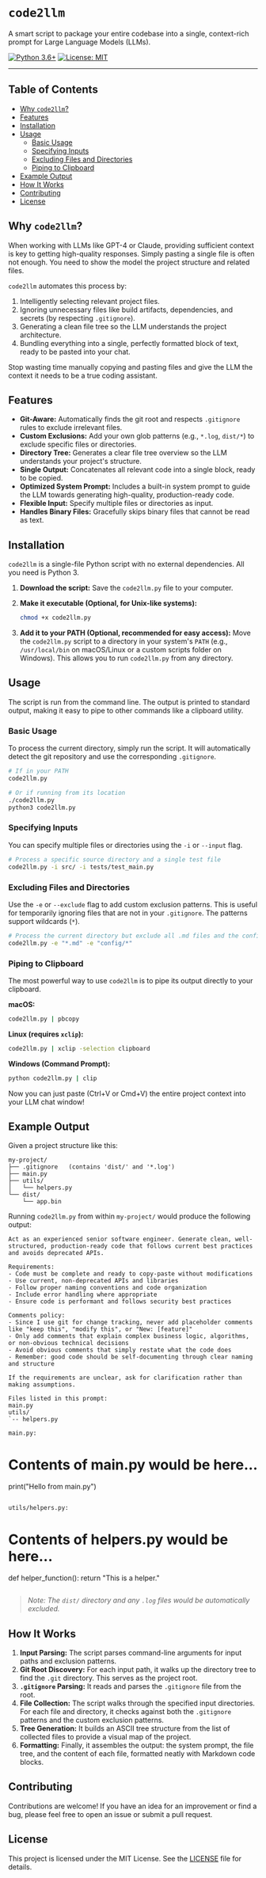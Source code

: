 # `code2llm`

A smart script to package your entire codebase into a single, context-rich prompt for Large Language Models (LLMs).

[![Python 3.6+](https://img.shields.io/badge/python-3.6+-blue.svg)](https://www.python.org/downloads/release/python-360/)
[![License: MIT](https://img.shields.io/badge/License-MIT-yellow.svg)](https://opensource.org/licenses/MIT)

---

## Table of Contents

- [Why `code2llm`?](#why-code2llm)
- [Features](#features)
- [Installation](#installation)
- [Usage](#usage)
  - [Basic Usage](#basic-usage)
  - [Specifying Inputs](#specifying-inputs)
  - [Excluding Files and Directories](#excluding-files-and-directories)
  - [Piping to Clipboard](#piping-to-clipboard)
- [Example Output](#example-output)
- [How It Works](#how-it-works)
- [Contributing](#contributing)
- [License](#license)

## Why `code2llm`?

When working with LLMs like GPT-4 or Claude, providing sufficient context is key to getting high-quality responses. Simply pasting a single file is often not enough. You need to show the model the project structure and related files.

`code2llm` automates this process by:
1.  Intelligently selecting relevant project files.
2.  Ignoring unnecessary files like build artifacts, dependencies, and secrets (by respecting `.gitignore`).
3.  Generating a clean file tree so the LLM understands the project architecture.
4.  Bundling everything into a single, perfectly formatted block of text, ready to be pasted into your chat.

Stop wasting time manually copying and pasting files and give the LLM the context it needs to be a true coding assistant.

## Features

-   **Git-Aware:** Automatically finds the git root and respects `.gitignore` rules to exclude irrelevant files.
-   **Custom Exclusions:** Add your own glob patterns (e.g., `*.log`, `dist/*`) to exclude specific files or directories.
-   **Directory Tree:** Generates a clear file tree overview so the LLM understands your project's structure.
-   **Single Output:** Concatenates all relevant code into a single block, ready to be copied.
-   **Optimized System Prompt:** Includes a built-in system prompt to guide the LLM towards generating high-quality, production-ready code.
-   **Flexible Input:** Specify multiple files or directories as input.
-   **Handles Binary Files:** Gracefully skips binary files that cannot be read as text.

## Installation

`code2llm` is a single-file Python script with no external dependencies. All you need is Python 3.

1.  **Download the script:**
    Save the `code2llm.py` file to your computer.

2.  **Make it executable (Optional, for Unix-like systems):**
    ```bash
    chmod +x code2llm.py
    ```

3.  **Add it to your PATH (Optional, recommended for easy access):**
    Move the `code2llm.py` script to a directory in your system's `PATH` (e.g., `/usr/local/bin` on macOS/Linux or a custom scripts folder on Windows). This allows you to run `code2llm.py` from any directory.

## Usage

The script is run from the command line. The output is printed to standard output, making it easy to pipe to other commands like a clipboard utility.

### Basic Usage

To process the current directory, simply run the script. It will automatically detect the git repository and use the corresponding `.gitignore`.

```bash
# If in your PATH
code2llm.py

# Or if running from its location
./code2llm.py
python3 code2llm.py
```

### Specifying Inputs

You can specify multiple files or directories using the `-i` or `--input` flag.

```bash
# Process a specific source directory and a single test file
code2llm.py -i src/ -i tests/test_main.py
```

### Excluding Files and Directories

Use the `-e` or `--exclude` flag to add custom exclusion patterns. This is useful for temporarily ignoring files that are not in your `.gitignore`. The patterns support wildcards (`*`).

```bash
# Process the current directory but exclude all .md files and the config folder
code2llm.py -e "*.md" -e "config/*"
```

### Piping to Clipboard

The most powerful way to use `code2llm` is to pipe its output directly to your clipboard.

**macOS:**
```bash
code2llm.py | pbcopy
```

**Linux (requires `xclip`):**
```bash
code2llm.py | xclip -selection clipboard
```

**Windows (Command Prompt):**
```bash
python code2llm.py | clip
```

Now you can just paste (Ctrl+V or Cmd+V) the entire project context into your LLM chat window!

## Example Output

Given a project structure like this:
```
my-project/
├── .gitignore   (contains 'dist/' and '*.log')
├── main.py
├── utils/
│   └── helpers.py
└── dist/
    └── app.bin
```

Running `code2llm.py` from within `my-project/` would produce the following output:

```
Act as an experienced senior software engineer. Generate clean, well-structured, production-ready code that follows current best practices and avoids deprecated APIs.

Requirements:
- Code must be complete and ready to copy-paste without modifications
- Use current, non-deprecated APIs and libraries
- Follow proper naming conventions and code organization
- Include error handling where appropriate
- Ensure code is performant and follows security best practices

Comments policy:
- Since I use git for change tracking, never add placeholder comments like "keep this", "modify this", or "New: [feature]"
- Only add comments that explain complex business logic, algorithms, or non-obvious technical decisions
- Avoid obvious comments that simply restate what the code does
- Remember: good code should be self-documenting through clear naming and structure

If the requirements are unclear, ask for clarification rather than making assumptions.

Files listed in this prompt:
main.py
utils/
`-- helpers.py

main.py:
```
# Contents of main.py would be here...
print("Hello from main.py")
```

utils/helpers.py:
```
# Contents of helpers.py would be here...
def helper_function():
    return "This is a helper."
```

```
> *Note: The `dist/` directory and any `.log` files would be automatically excluded.*

## How It Works

1.  **Input Parsing:** The script parses command-line arguments for input paths and exclusion patterns.
2.  **Git Root Discovery:** For each input path, it walks up the directory tree to find the `.git` directory. This serves as the project root.
3.  **`.gitignore` Parsing:** It reads and parses the `.gitignore` file from the root.
4.  **File Collection:** The script walks through the specified input directories. For each file and directory, it checks against both the `.gitignore` patterns and the custom exclusion patterns.
5.  **Tree Generation:** It builds an ASCII tree structure from the list of collected files to provide a visual map of the project.
6.  **Formatting:** Finally, it assembles the output: the system prompt, the file tree, and the content of each file, formatted neatly with Markdown code blocks.

## Contributing

Contributions are welcome! If you have an idea for an improvement or find a bug, please feel free to open an issue or submit a pull request.

## License

This project is licensed under the MIT License. See the [LICENSE](LICENSE) file for details.
